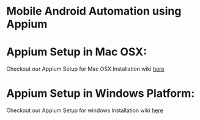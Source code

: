 # Mobile Android Automation using Appium

# Appium Setup in Mac OSX:

Checkout our Appium Setup for Mac OSX Installation wiki [here](https://github.com/saikrishna321/VodQa_MobileAutomationWorkShop/wiki/Appium-Mac-Installation)

# Appium Setup in Windows Platform:

Checkout our Appium Setup for windows Installation wiki [here](https://github.com/saikrishna321/VodQa_MobileAutomationWorkShop/wiki/Appium-Windows-Installation)
